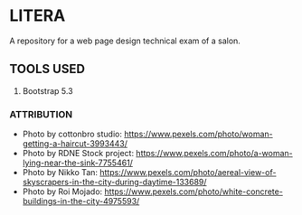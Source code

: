 # LITERA
A repository for a web page design technical exam of a salon.

## TOOLS USED
1. Bootstrap 5.3

### ATTRIBUTION
- Photo by cottonbro studio: https://www.pexels.com/photo/woman-getting-a-haircut-3993443/
- Photo by RDNE Stock project: https://www.pexels.com/photo/a-woman-lying-near-the-sink-7755461/
- Photo by Nikko  Tan: https://www.pexels.com/photo/aereal-view-of-skyscrapers-in-the-city-during-daytime-133689/
- Photo by Roi Mojado: https://www.pexels.com/photo/white-concrete-buildings-in-the-city-4975593/

